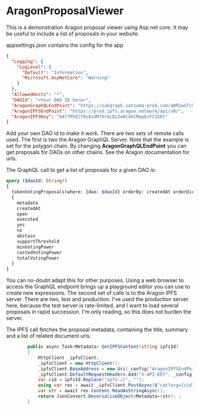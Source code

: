 # AragonProposalViewer

This is a demonstration Aragon proposal viewer using Asp.net core.
It may be useful to include a list of proposals in your website.

appsettings.json contains the config for the app
```json
{
  "Logging": {
    "LogLevel": {
      "Default": "Information",
      "Microsoft.AspNetCore": "Warning"
    }
  },
  "AllowedHosts": "*",
  "DAOId": "<Your DAO ID here>",
  "AragonGraphQLEndPoint": "https://subgraph.satsuma-prod.com/qHR2wGfc5RLi6/aragon/osx-polygon/api",
  "AragonIPFSEndPoint": "https://prod.ipfs.aragon.network/api/v0/",
  "AragonIPFSKey": "b477RhECf8s8sdM7XrkLBs2wHc4kCMwpbcFC55Kt"
}
```
Add your own DAO id to make it work.
There are two sets of remote calls used. The first is two the Aragon GraphQL Server.
Note that the example is set for the polygon chain. By changing __AragonGraphQLEndPoint__ you can get proposals for DAOs on other chains.
See the Aragon documentation for urls.

The GraphQL call to get a list of proposals for a given DAO is:
```graphql
query ($daoId: String!)
{
  tokenVotingProposals(where: {dao: $daoId} orderBy: createdAt orderDirection: desc )
  {
    metadata
    createdAt
    open
    executed
    yes
    no
    abstain
    supportThreshold
    minVotingPower
    castedVotingPower
    totalVotingPower
  }
}
```
You can no-doubt adapt this for other purposes. Using a web browser to access the GraphQL endpoint brings up a playground editor you can use to create new expressions.
The second set of calls is to the Aragon IPFS server.
There are two, test and production. I've used the production server here, because the test server is rate-limited, and I want to load several proposals in rapid succession.
I'm only reading, so this does not burden the server.

The IPFS call fetches the proposal metadata, containing the title, summary and a list of related document urls.

```C#
        public async Task<Metadata> GetIPFSContent(string ipfsId)
        {
            HttpClient _ipfsClient;
            _ipfsClient = new HttpClient();
            _ipfsClient.BaseAddress = new Uri(_config["AragonIPFSEndPoint"]);
            _ipfsClient.DefaultRequestHeaders.Add("X-API-KEY", _config["AragonIPFSKey"]);
            var cid = ipfsId.Replace("ipfs://", "");
            using var res = await _ipfsClient.PostAsync($"cat?arg={cid}", null);
            var str = await res.Content.ReadAsStringAsync();
            return JsonConvert.DeserializeObject<Metadata>(str); ;
        }
```
